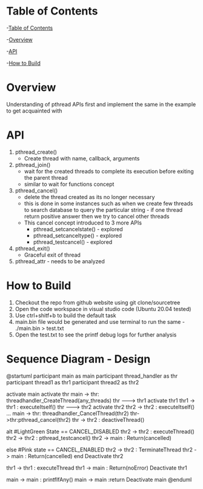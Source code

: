 # Table of Contents
-[Table of Contents](#table-of-contents)

-[Overview](#overview)

-[API](#API)

-[How to Build](#how-to-build)


# Overview
Understanding of pthread APIs first and implement the same in the example to get acquainted with

# API

1. pthread_create()
    * Create thread with name, callback, arguments
2. pthread_join()
    * wait for the created threads to complete its execution before exiting the parent thread
    * similar to wait for functions concept
3. pthread_cancel()
    * delete the thread created as its no longer necessary
    * this is done in some instances such as when we create few threads to search database to query the particular string - if one thread return positive answer then we try to cancel other threads
    * This cancel concept introduced to 3 more APIs
        * pthread_setcancelstate() - explored
        * pthread_setcanceltype() - explored
        * pthread_testcancel() - explored
4. pthread_exit()
    * Graceful exit of thread
5. pthread_attr - needs to be analyzed

# How to Build
1. Checkout the repo from github website using git clone/sourcetree
2. Open the code workspace in visual studio code (Ubuntu 20.04 tested)
3. Use ctrl+shitf+b to build the default task
4. main.bin file would be generated and use terminal to run the same - ./main.bin > test.txt
5. Open the test.txt to see the printf debug logs for further analysis

# Sequence Diagram - Design

@startuml
participant main as main
participant thread_handler as thr
participant thread1 as thr1
participant thread2 as thr2


activate main
activate thr
main -> thr: threadhandler_CreateThread(any_threads)
thr ---> thr1
activate thr1
thr1 -> thr1 : executeItself()
thr ---> thr2
activate thr2
thr2 -> thr2 : executeItself()
...
main -> thr: threadhandler_CancelThread(thr2)
thr->thr:pthread_cancel(thr2)
thr -> thr2 : deactiveThread()

alt #LightGreen State == CANCEL_DISABLED 
thr2 -> thr2 : executeThread()
thr2 -> thr2 : pthread_testcancel()
thr2 -> main : Return(cancelled)

else #Pink state == CANCEL_ENABLED
thr2 -> thr2 : TerminateThread
thr2 -> main : Return(cancelled)
end
Deactivate thr2

thr1 -> thr1 : executeThread
thr1 -> main : Return(noError)
Deactivate thr1

main -> main : printfIfAny()
main -> main :return
Deactivate main
@enduml
